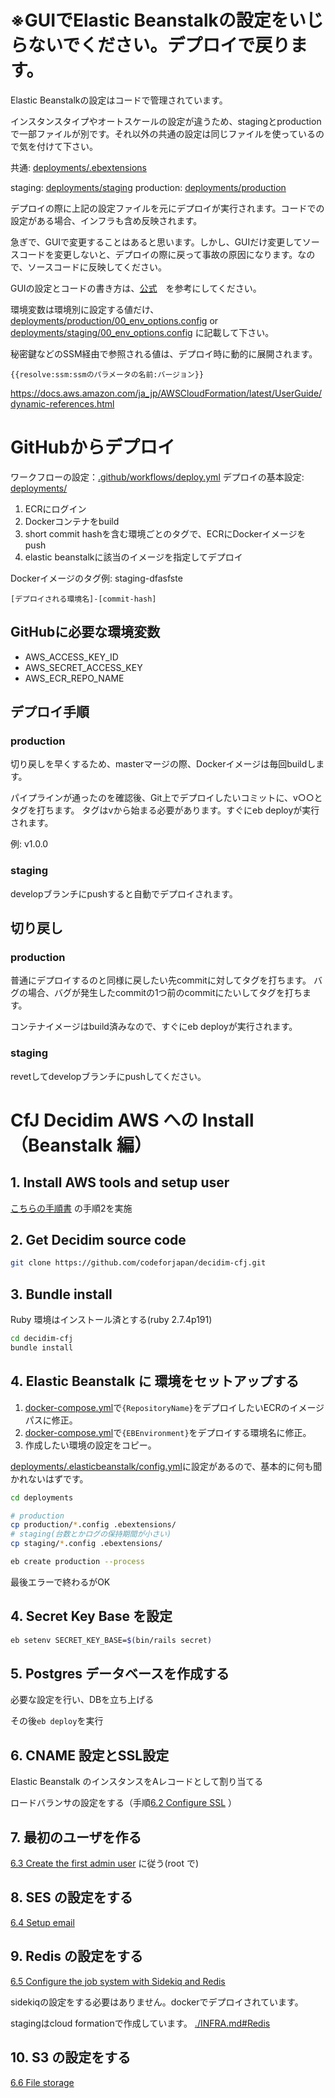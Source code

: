 # ※GUIでElastic Beanstalkの設定をいじらないでください。デプロイで戻ります。

Elastic Beanstalkの設定はコードで管理されています。

インスタンスタイプやオートスケールの設定が違うため、stagingとproductionで一部ファイルが別です。それ以外の共通の設定は同じファイルを使っているので気を付けて下さい。

共通: [deployments/.ebextensions](/deployments/.ebextensions)

staging: [deployments/staging](/deployments/staging)
production: [deployments/production](/deployments/production)

デプロイの際に上記の設定ファイルを元にデプロイが実行されます。コードでの設定がある場合、インフラも含め反映されます。

急ぎで、GUIで変更することはあると思います。しかし、GUIだけ変更してソースコードを変更しないと、デプロイの際に戻って事故の原因になります。なので、ソースコードに反映してください。

GUIの設定とコードの書き方は、[公式](https://docs.aws.amazon.com/ja_jp/elasticbeanstalk/latest/dg/command-options-general.html#command-options-general-elasticbeanstalkapplicationenvironment)　を参考にしてください。

環境変数は環境別に設定する値だけ、[deployments/production/00_env_options.config](/deployments/production/00_env_options.config) or [deployments/staging/00_env_options.config](/deployments/staging/00_env_options.config) に記載して下さい。

秘密鍵などのSSM経由で参照される値は、デプロイ時に動的に展開されます。

```
{{resolve:ssm:ssmのパラメータの名前:バージョン}}
```

https://docs.aws.amazon.com/ja_jp/AWSCloudFormation/latest/UserGuide/dynamic-references.html

# GitHubからデプロイ

ワークフローの設定：[.github/workflows/deploy.yml](/.github/workflows/deploy.yml)
デプロイの基本設定: [deployments/](/deployments/)

1. ECRにログイン
1. Dockerコンテナをbuild
1. short commit hashを含む環境ごとのタグで、ECRにDockerイメージをpush
1. elastic beanstalkに該当のイメージを指定してデプロイ

Dockerイメージのタグ例: staging-dfasfste

```
[デプロイされる環境名]-[commit-hash]
```

## GitHubに必要な環境変数

- AWS_ACCESS_KEY_ID
- AWS_SECRET_ACCESS_KEY
- AWS_ECR_REPO_NAME

## デプロイ手順

### production

切り戻しを早くするため、masterマージの際、Dockerイメージは毎回buildします。

パイプラインが通ったのを確認後、Git上でデプロイしたいコミットに、v○○とタグを打ちます。
タグはvから始まる必要があります。すぐにeb deployが実行されます。

例: v1.0.0

### staging

developブランチにpushすると自動でデプロイされます。

## 切り戻し

### production

普通にデプロイするのと同様に戻したい先commitに対してタグを打ちます。
バグの場合、バグが発生したcommitの1つ前のcommitにたいしてタグを打ちます。

コンテナイメージはbuild済みなので、すぐにeb deployが実行されます。

### staging

revetしてdevelopブランチにpushしてください。

# CfJ Decidim AWS への Install（Beanstalk 編）

## 1. Install AWS tools and setup user

[こちらの手順書](https://platoniq.github.io/decidim-install/decidim-aws/) の手順2を実施

## 2. Get Decidim source code

```bash
git clone https://github.com/codeforjapan/decidim-cfj.git
```

## 3. Bundle install

Ruby 環境はインストール済とする(ruby 2.7.4p191)

```bash
cd decidim-cfj
bundle install
```

## 4. Elastic Beanstalk に 環境をセットアップする

1. [docker-compose.yml](/deployments/docker-compose.yml)で`{RepositoryName}`をデプロイしたいECRのイメージパスに修正。
1. [docker-compose.yml](/deployments/docker-compose.yml)で`{EBEnvironment}`をデプロイする環境名に修正。
1. 作成したい環境の設定をコピー。

[deployments/.elasticbeanstalk/config.yml](/deployments/.elasticbeanstalk/config.yml)に設定があるので、基本的に何も聞かれないはずです。


```bash
cd deployments

# production
cp production/*.config .ebextensions/
# staging(台数とかログの保持期間が小さい)
cp staging/*.config .ebextensions/

eb create production --process
```

最後エラーで終わるがOK

## 4. Secret Key Base を設定

```bash
eb setenv SECRET_KEY_BASE=$(bin/rails secret)
```

## 5. Postgres データベースを作成する

必要な設定を行い、DBを立ち上げる

その後`eb deploy`を実行

## 6. CNAME 設定とSSL設定

Elastic Beanstalk のインスタンスをAレコードとして割り当てる

ロードバランサの設定をする（手順[6.2 Configure SSL](https://platoniq.github.io/decidim-install/decidim-aws/#62-configure-ssl) ）

## 7. 最初のユーザを作る

[6.3 Create the first admin user](https://platoniq.github.io/decidim-install/decidim-aws/#63-create-the-first-admin-user)
に従う(root で)

## 8. SES の設定をする

[6.4 Setup email](https://platoniq.github.io/decidim-install/decidim-aws/#64-setup-email)

## 9. Redis の設定をする

[6.5 Configure the job system with Sidekiq and Redis](https://platoniq.github.io/decidim-install/decidim-aws/#65-configure-the-job-system-with-sidekiq-and-redis)

sidekiqの設定をする必要はありません。dockerでデプロイされています。

stagingはcloud formationで作成しています。 [./INFRA.md#Redis](./INFRA.md#Redis)

## 10. S3 の設定をする

[6.6 File storage](https://platoniq.github.io/decidim-install/decidim-aws/#66-file-storage)
